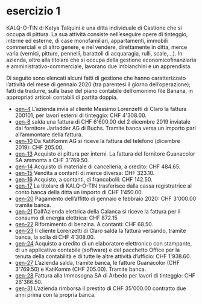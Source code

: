 # esercizio 1

KALQ-O-TIN di Katya Talquini è una ditta individuale di Castione che si occupa di pittura. 
La sua attività consiste nell’eseguire opere di tinteggio, interne ed esterne, di case monofamiliari, appartamenti, immobili commerciali e di altro genere, e nel vendere, direttamente in ditta, merce varia (vernici, pitture, pennelli, barattoli di acquaragia, rulli, scale,…). In azienda, oltre alla titolare che si occupa della gestione economicofinanziaria e amministrativo-commerciale, lavorano due imbianchini e un apprendista.  
 
Di seguito sono elencati alcuni fatti di gestione che hanno caratterizzato l’attività del mese di gennaio 2020 (tra parentesi il giorno dell’operazione); fatti da tradurre, sulla base del piano contabile dell’omonimo file Banana, in appropriati articoli contabili di partita doppia. 
 
 
* [gen-4](documents/KALQ-O-TIN-2020-01-04.pdf) L’azienda invia al cliente Massimo Lorenzetti di Claro la fattura 200101, per lavori esterni di tinteggio: CHF 4'308.00.
* [gen-8](documents/KALQ-O-TIN-2020-01-08.pdf) salda una fattura di CHF 6'600.00 del 2 dicembre 2019 inviatale dal fornitore Jarladder AG di Buchs. Tramite banca versa un importo pari all’ammontare della fattura.  
* [gen-10](documents/KALQ-O-TIN-2020-01-10.pdf) Da KatiKomm AG si riceve la fattura del telefono (dicembre 2019): CHF 205.00. 
* [gen-13](documents/KALQ-O-TIN-2020-01-13.pdf) Acquisto di pittura per interni. La fattura del fornitore Guanacolor SA ammonta a CHF 3'769.50. 
* [gen-14](documents/KALQ-O-TIN-2020-01-14.pdf) Acquisto di materiale di cancelleria, a credito: CHF 484.65. 
* [gen-15](documents/KALQ-O-TIN-2020-01-15.pdf) Vendita a contanti di merce diversa: CHF 323.10. 
* [gen-16](documents/KALQ-O-TIN-2020-01-16.pdf) Acquisto, a contanti, di francobolli: CHF 142.50. 
* [gen-17](documents/KALQ-O-TIN-2020-01-17.pdf) La titolare di KALQ-O-TIN trasferisce dalla cassa registratrice al conto banca della ditta un importo di  CHF 1'450.00. 
* [gen-20](documents/KALQ-O-TIN-2020-01-20.pdf) Pagamento dell’affitto di gennaio e febbraio 2020: CHF 3'000.00 tramite banca. 
* [gen-21](documents/KALQ-O-TIN-2020-01-21.pdf) Dall’Azienda elettrica della Calanca si riceve la fattura per il consumo di energia elettrica: CHF 872.15 
* [gen-22](documents/KALQ-O-TIN-2020-01-22.pdf) Rifornimento di benzina. A contanti: CHF 68.50. 
* [gen-23](documents/KALQ-O-TIN-2020-01-23.pdf) Il cliente Lorenzetti di Claro salda la fattura versando, tramite banca, la solla di CHF 4'308.00. 
* [gen-24](documents/KALQ-O-TIN-2020-01-24.pdf) Acquisto a credito di un elaboratore elettronico con stampante, di un applicativo contabile (software)  e del pacchetto Office per la tenuta della contabilità e di tutte le altre attività d’ufficio: CHF 1'938.60. 
* [gen-27](documents/KALQ-O-TIN-2020-01-27.pdf) L’azienda salda, tramite banca, le fatture Guanacolor (CHF 3'769.50) e KatiKomm (CHF 205.00). Tramite banca. 
* [gen-28](documents/KALQ-O-TIN-2020-01-28.pdf) Fattura alla Immosogna SA di Arbedo per lavori di tinteggio: CHF 26'386.50. 
* [gen-31](documents/KALQ-O-TIN-2020-01-31.pdf) L’azienda rimborsa il prestito di CHF 35'000.00 contratto due anni prima con la propria banca. 